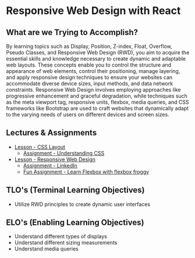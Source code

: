 # Responsive Web Design with React

## What are we Trying to Accomplish?

By learning topics such as Display, Position, Z-index, Float, Overflow, Pseudo Classes, and Responsive Web Design (RWD), you aim to acquire the essential skills and knowledge necessary to create dynamic and adaptable web layouts. These concepts enable you to control the structure and appearance of web elements, control their positioning, manage layering, and apply responsive design techniques to ensure your websites can accommodate diverse device sizes, input methods, and data network constraints. Responsive Web Design involves employing approaches like progressive enhancement and graceful degradation, while techniques such as the meta viewport tag, responsive units, flexbox, media queries, and CSS frameworks like Bootstrap are used to craft websites that dynamically adapt to the varying needs of users on different devices and screen sizes.

## Lectures & Assignments

- [Lesson - CSS Layout](./1-css-layout.md)
  - [Assignment - Understanding CSS](https://github.com/Code-Platoon-Assignments/react-understanding-css)
- [Lesson - Responsive Web Design](./2-rwd.md)
  - [Assignment - LinkedIn](https://github.com/Code-Platoon-Assignments/react-linkedin)
  - [Fun Assignment - Learn Flexbox with flexbox froggy](https://flexboxfroggy.com)

## TLO's (Terminal Learning Objectives)

- Utilize RWD principles to create dynamic user interfaces

## ELO's (Enabling Learning Objectives)

- Understand different types of displays
- Understand different sizing measurements
- Understand media queries
